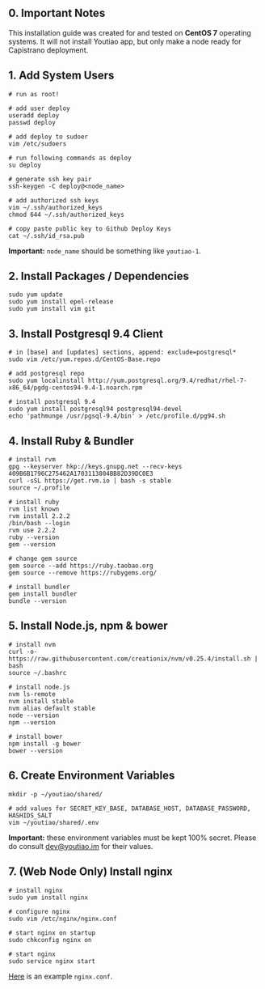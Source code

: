 ## 0. Important Notes

This installation guide was created for and tested on **CentOS 7** operating systems. It will not install Youtiao app, but only make a node ready for Capistrano deployment.


## 1. Add System Users

```shell
# run as root!

# add user deploy
useradd deploy
passwd deploy

# add deploy to sudoer
vim /etc/sudoers

# run following commands as deploy
su deploy

# generate ssh key pair
ssh-keygen -C deploy@<node_name>

# add authorized ssh keys
vim ~/.ssh/authorized_keys
chmod 644 ~/.ssh/authorized_keys

# copy paste public key to Github Deploy Keys
cat ~/.ssh/id_rsa.pub
```

**Important:** `node_name` should be something like `youtiao-1`.


## 2. Install Packages / Dependencies

```shell
sudo yum update
sudo yum install epel-release
sudo yum install vim git
```


## 3. Install Postgresql 9.4 Client

```shell
# in [base] and [updates] sections, append: exclude=postgresql*
sudo vim /etc/yum.repos.d/CentOS-Base.repo

# add postgresql repo
sudo yum localinstall http://yum.postgresql.org/9.4/redhat/rhel-7-x86_64/pgdg-centos94-9.4-1.noarch.rpm

# install postgresql 9.4
sudo yum install postgresql94 postgresql94-devel
echo 'pathmunge /usr/pgsql-9.4/bin' > /etc/profile.d/pg94.sh
```


## 4. Install Ruby & Bundler

```shell
# install rvm
gpg --keyserver hkp://keys.gnupg.net --recv-keys 409B6B1796C275462A1703113804BB82D39DC0E3
curl -sSL https://get.rvm.io | bash -s stable
source ~/.profile

# install ruby
rvm list known
rvm install 2.2.2
/bin/bash --login
rvm use 2.2.2
ruby --version
gem --version

# change gem source
gem source --add https://ruby.taobao.org
gem source --remove https://rubygems.org/

# install bundler
gem install bundler
bundle --version
```


## 5. Install Node.js, npm & bower

```shell
# install nvm
curl -o- https://raw.githubusercontent.com/creationix/nvm/v0.25.4/install.sh | bash
source ~/.bashrc

# install node.js
nvm ls-remote
nvm install stable
nvm alias default stable
node --version
npm --version

# install bower
npm install -g bower
bower --version
```


## 6. Create Environment Variables

```shell
mkdir -p ~/youtiao/shared/

# add values for SECRET_KEY_BASE, DATABASE_HOST, DATABASE_PASSWORD, HASHIDS_SALT
vim ~/youtiao/shared/.env
```

**Important:** these environment variables must be kept 100% secret. Please do consult dev@youtiao.im for their values.


## 7. (Web Node Only) Install nginx

```shell
# install nginx
sudo yum install nginx

# configure nginx
sudo vim /etc/nginx/nginx.conf

# start nginx on startup
sudo chkconfig nginx on

# start nginx
sudo service nginx start
```

[Here](nginx.conf) is an example `nginx.conf`.
